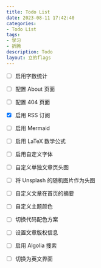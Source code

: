 ```yaml
---
title: Todo List
date: 2023-08-11 17:42:40
categories:
- Todo List
tags:
- 学习
- 折腾
description: Todo
layout: 立的flags
---
```


- [ ] 启用字数统计 
- [ ] 配置 About 页面 
- [ ] 配置 404 页面 
- [x] 启用 RSS 订阅 
- [ ] 启用 Mermaid 
- [ ] 启用 LaTeX 数学公式 
- [ ] 启用自定义字体 
- [ ] 自定义单独文章页头图 
- [ ] 将 Unsplash 的随机图片作为头图 
- [ ] 自定义文章在首页的摘要 
- [ ] 自定义主题颜色 
- [ ] 切换代码配色方案 
- [ ] 设置文章版权信息 
- [ ] 启用 Algolia 搜索 
- [ ] 切换为英文界面 

















